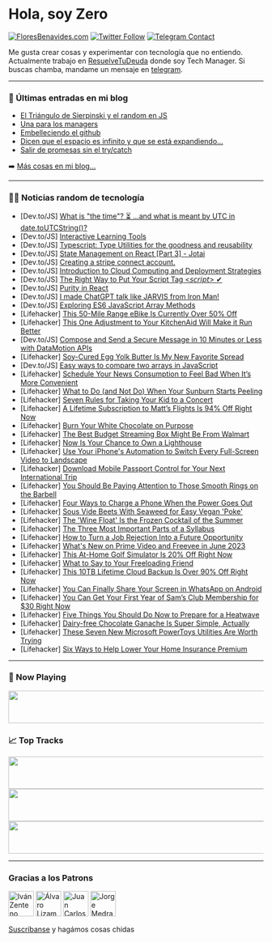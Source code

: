 # Hola, soy Zero

[![FloresBenavides.com](https://img.shields.io/website?down_message=oops&label=MiBlog&style=for-the-badge&up_message=online&url=https%3A%2F%2Ffloresbenavides.com)](https://floresbenavides.com) [![Twitter Follow](https://img.shields.io/twitter/follow/ZeroDragon?color=%231DA1F2&label=Follow&logo=twitter&logoColor=ffffff&style=for-the-badge)](https://twitter.com/zerodragon) [![Telegram Contact](https://img.shields.io/badge/escr%C3%ADbeme-ZeroDragon-%2326A5E4?style=for-the-badge&logo=telegram)](https://t.me/zerodragon)

Me gusta crear cosas y experimentar con tecnología que no entiendo.
Actualmente trabajo en [ResuelveTuDeuda](http://github.com/resuelve) donde soy Tech Manager.
Si buscas chamba, mandame un mensaje en [telegram](https://t.me/zerodragon).

---

### 📕 Últimas entradas en mi blog
<!-- BLOG-POST-LIST:START -->
- [El Triángulo de Sierpinski y el random en JS](https://floresbenavides.com/el-triangulo-de-sierpinski-y-el-random-en-js/)
- [Una para los managers](https://floresbenavides.com/una-para-los-managers/)
- [Embelleciendo el github](https://floresbenavides.com/embelleciendo-el-github/)
- [Dicen que el espacio es infinito y que se está expandiendo…](https://floresbenavides.com/dicen-que-el-espacio-es-infinito-y-que-se-esta-expandiendo/)
- [Salir de promesas sin el try/catch](https://floresbenavides.com/salir-de-promesas-sin-el-try-catch/)
<!-- BLOG-POST-LIST:END -->

➡️ [Más cosas en mi blog...](https://floresbenavides.com)

---

### 👨‍💻 Noticias random de tecnología
<!-- TECH-POSTS:START -->
- [Dev.to/JS] [What is &quot;the time&quot;? ⏳ ...and what is meant by UTC in date.toUTCString&lpar;&rpar;?](https://dev.to/aderchox/what-is-the-time-and-what-is-meant-by-utc-in-datetoutcstring-2b57)
- [Dev.to/JS] [Interactive Learning Tools](https://dev.to/bansikah/interactive-learning-tools-mga)
- [Dev.to/JS] [Typescript: Type Utilities for the goodness and reusability](https://dev.to/taricov/typescript-type-utilities-for-the-goodness-and-reusability-323i)
- [Dev.to/JS] [State Management on React [Part 3] - Jotai](https://dev.to/kevin-uehara/state-management-on-react-part-3-jotai-i7f)
- [Dev.to/JS] [Creating a stripe connect account.](https://dev.to/moinakh22885547/creating-a-stripe-connect-account-235d)
- [Dev.to/JS] [Introduction to Cloud Computing and Deployment Strategies](https://dev.to/ishanbagchi/introduction-to-cloud-computing-and-deployment-strategies-d12)
- [Dev.to/JS] [The Right Way to Put Your Script Tag &lt;𝘴𝘤𝘳𝘪𝘱𝘵&gt; ✔](https://dev.to/jeetvora331/the-right-way-to-put-your-script-tag--4d56)
- [Dev.to/JS] [Purity in React](https://dev.to/dougyoshii/purity-in-react-3dk8)
- [Dev.to/JS] [I made ChatGPT talk like JARVIS from Iron Man!](https://dev.to/hackythings/i-made-chatgpt-talk-like-jarvis-from-iron-man-2mhd)
- [Dev.to/JS] [Exploring ES6 JavaScript Array Methods](https://dev.to/bobbyhalljr/exploring-es6-javascript-array-methods-1886)
- [Lifehacker] [This 50-Mile Range eBike Is Currently Over 50% Off](https://lifehacker.com/this-50-mile-range-ebike-is-currently-over-50-off-1850480323)
- [Lifehacker] [This One Adjustment to Your KitchenAid Will Make it Run Better](https://lifehacker.com/this-one-adjustment-to-your-kitchenaid-will-make-it-run-1850489133)
- [Dev.to/JS] [Compose and Send a Secure Message in 10 Minutes or Less with DataMotion APIs](https://dev.to/janellephalon/compose-and-send-a-secure-message-in-10-minutes-or-less-with-datamotion-apis-3akm)
- [Lifehacker] [Soy-Cured Egg Yolk Butter Is My New Favorite Spread](https://lifehacker.com/soy-cured-egg-yolk-butter-is-my-new-favorite-spread-1850492006)
- [Dev.to/JS] [Easy ways to compare two arrays in JavaScript](https://dev.to/ahmadadibzad/easy-ways-to-compare-two-arrays-in-javascript-1og0)
- [Lifehacker] [Schedule Your News Consumption to Feel Bad When It’s More Convenient](https://lifehacker.com/schedule-your-news-consumption-to-feel-bad-when-it-s-mo-1850491790)
- [Lifehacker] [What to Do &lpar;and Not Do&rpar; When Your Sunburn Starts Peeling](https://lifehacker.com/what-to-do-and-not-do-when-your-sunburn-starts-peelin-1850490665)
- [Lifehacker] [Seven Rules for Taking Your Kid to a Concert](https://lifehacker.com/seven-rules-for-taking-your-kid-to-a-concert-1850484046)
- [Lifehacker] [A Lifetime Subscription to Matt’s Flights Is 94% Off Right Now](https://lifehacker.com/a-lifetime-subscription-to-matt-s-flights-is-94-off-ri-1850480357)
- [Lifehacker] [Burn Your White Chocolate on Purpose](https://lifehacker.com/burn-your-white-chocolate-on-purpose-1850491502)
- [Lifehacker] [The Best Budget Streaming Box Might Be From Walmart](https://lifehacker.com/the-best-budget-streaming-box-might-be-from-walmart-1850488513)
- [Lifehacker] [Now Is Your Chance to Own a Lighthouse](https://lifehacker.com/now-is-your-chance-to-own-a-lighthouse-1850488546)
- [Lifehacker] [Use Your iPhone&#39;s Automation to Switch Every Full-Screen Video to Landscape](https://lifehacker.com/use-your-iphones-automation-to-switch-every-full-screen-1850490209)
- [Lifehacker] [Download Mobile Passport Control for Your Next International Trip](https://lifehacker.com/download-mobile-passport-control-for-your-next-internat-1850488881)
- [Lifehacker] [You Should Be Paying Attention to Those Smooth Rings on the Barbell](https://lifehacker.com/you-should-be-paying-attention-to-those-smooth-rings-on-1850488648)
- [Lifehacker] [Four Ways to Charge a Phone When the Power Goes Out](https://lifehacker.com/four-ways-to-charge-a-phone-when-the-power-goes-out-1850487254)
- [Lifehacker] [Sous Vide Beets With Seaweed for Easy Vegan &#39;Poke&#39;](https://lifehacker.com/sous-vide-beets-with-seaweed-for-easy-vegan-poke-1850487675)
- [Lifehacker] [The &#39;Wine Float&#39; Is the Frozen Cocktail of the Summer](https://lifehacker.com/the-wine-float-is-the-frozen-cocktail-of-the-summer-1850488515)
- [Lifehacker] [The Three Most Important Parts of a Syllabus](https://lifehacker.com/the-three-most-important-parts-of-a-syllabus-1850488708)
- [Lifehacker] [How to Turn a Job Rejection Into a Future Opportunity](https://lifehacker.com/how-to-turn-a-job-rejection-into-a-future-opportunity-1850462953)
- [Lifehacker] [What&#39;s New on Prime Video and Freevee in June 2023](https://lifehacker.com/whats-new-on-prime-video-and-freevee-in-june-2023-1850488806)
- [Lifehacker] [This At-Home Golf Simulator Is 20% Off Right Now](https://lifehacker.com/this-at-home-golf-simulator-is-20-off-right-now-1850480331)
- [Lifehacker] [What to Say to Your Freeloading Friend](https://lifehacker.com/what-to-say-to-your-freeloading-friend-1850474833)
- [Lifehacker] [This 10TB Lifetime Cloud Backup Is Over 90% Off Right Now](https://lifehacker.com/this-10tb-lifetime-cloud-backup-is-over-90-off-right-n-1850480265)
- [Lifehacker] [You Can Finally Share Your Screen in WhatsApp on Android](https://lifehacker.com/you-can-finally-share-your-screen-in-whatsapp-on-androi-1850487249)
- [Lifehacker] [You Can Get Your First Year of Sam’s Club Membership for $30 Right Now](https://lifehacker.com/you-can-get-your-first-year-of-sam-s-club-membership-fo-1850480310)
- [Lifehacker] [Five Things You Should Do Now to Prepare for a Heatwave](https://lifehacker.com/five-things-you-should-do-now-to-prepare-for-a-heatwave-1850485876)
- [Lifehacker] [Dairy-free Chocolate Ganache Is Super Simple, Actually](https://lifehacker.com/dairy-free-chocolate-ganache-is-super-simple-actually-1850486743)
- [Lifehacker] [These Seven New Microsoft PowerToys Utilities Are Worth Trying](https://lifehacker.com/these-seven-new-microsoft-powertoys-utilities-are-worth-1850484673)
- [Lifehacker] [Six Ways to Help Lower Your Home Insurance Premium](https://lifehacker.com/six-ways-to-help-lower-your-home-insurance-premium-1850484971)<!-- TECH-POSTS:END -->

---

### 🎵 Now Playing
<a href="https://spotify-now-playing-dun.vercel.app/now-playing?open"><img src="https://spotify-now-playing-dun.vercel.app/now-playing" width="540" height="64"></a>

### 📈 Top Tracks
<a href="https://spotify-now-playing-dun.vercel.app/top-tracks?i=1&open"><img src="https://spotify-now-playing-dun.vercel.app/top-tracks?i=1" width="540" height="64"></a>
<a href="https://spotify-now-playing-dun.vercel.app/top-tracks?i=2&open"><img src="https://spotify-now-playing-dun.vercel.app/top-tracks?i=2" width="540" height="64"></a>
<a href="https://spotify-now-playing-dun.vercel.app/top-tracks?i=3&open"><img src="https://spotify-now-playing-dun.vercel.app/top-tracks?i=3" width="540" height="64"></a>

---

### Gracias a los Patrons
[<img src="https://avatars.githubusercontent.com/u/243380?v=4" alt="Iván Zenteno" width="50px">](https://github.com/k001) [<img src="https://avatars.githubusercontent.com/u/19955639?v=4" alt="Álvaro Lizama" width="50px">](https://github.com/alvarolizama) [<img src="https://avatars.githubusercontent.com/u/2718753?v=4" alt="Juan Carlos Ruiz" width="50px">](https://github.com/JuanCrg90) [<img src="https://avatars.githubusercontent.com/u/37025?v=4" alt="Jorge Medrano" width="50px">](https://github.com/h1pp1e) 

[Suscríbanse](https://www.patreon.com/zerodragon) y hagámos cosas chidas
